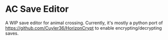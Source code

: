 # AC Save Editor

A WIP save editor for animal crossing. Currently, it's mostly a python port of https://github.com/Cuyler36/HorizonCrypt to enable encrypting/decrypting saves.
